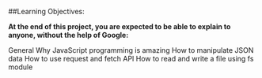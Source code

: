 ##Learning Objectives:

**At the end of this project, you are expected to be able to explain to anyone, without the help of Google:**

General
Why JavaScript programming is amazing
How to manipulate JSON data
How to use request and fetch API
How to read and write a file using fs module
